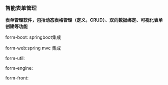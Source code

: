 ### 智能表单管理  

____表单管理软件，包括动态表格管理（定义，CRUD）、双向数据绑定、可视化表单创建等功能____


form-boot: springboot集成   

form-web:spring mvc 集成  

form-util:  

form-engine:  

form-front:  
